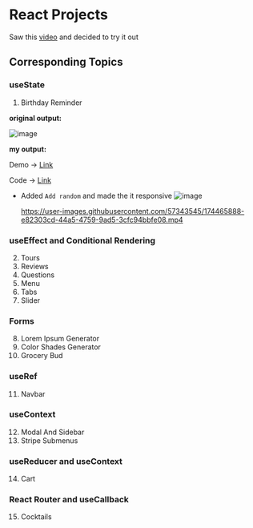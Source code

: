 # React Projects

Saw this [video](https://youtu.be/a_7Z7C_JCyo) and decided to try it out

## Corresponding Topics

### useState

1. Birthday Reminder

**original output:**

![image](https://user-images.githubusercontent.com/57343545/174465793-2b8e14b5-2771-40ee-b0aa-8799c80fe4ad.png)

**my output:**

Demo → [Link](https://birthday-reminder-plskz.vercel.app)

Code → [Link](https://github.com/plskz/react-projects/tree/sol/01-birthday-reminder/setup)

- Added `Add random` and made the it responsive
  ![image](https://user-images.githubusercontent.com/57343545/174465803-941d5d11-eccd-4007-a658-4eb093fc855d.png)

  https://user-images.githubusercontent.com/57343545/174465888-e82303cd-44a5-4759-9ad5-3cfc94bbfe08.mp4

### useEffect and Conditional Rendering

2. Tours
3. Reviews
4. Questions
5. Menu
6. Tabs
7. Slider

### Forms

8. Lorem Ipsum Generator
9. Color Shades Generator
10. Grocery Bud

### useRef

11. Navbar

### useContext

12. Modal And Sidebar
13. Stripe Submenus

### useReducer and useContext

14. Cart

### React Router and useCallback

15. Cocktails
